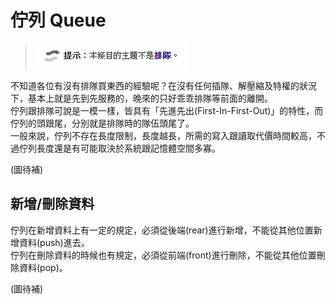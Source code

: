 # 佇列 Queue

> ![01_queue_is_not_queue.png](img\01_queue_is_not_queue.png)  

不知道各位有沒有排隊買東西的經驗呢？在沒有任何插隊、解壓縮及特權的狀況下，基本上就是先到先服務的，晚來的只好乖乖排隊等前面的離開。  
佇列跟排隊可說是一模一樣，皆具有「先進先出(First-In-First-Out)」的特性，而佇列的頭跟尾，分別就是排隊時的隊伍頭尾了。  
一般來說，佇列不存在長度限制，長度越長，所需的寫入跟讀取代價時間較高，不過佇列長度還是有可能取決於系統跟記憶體空間多寡。

(圖待補)  


## 新增/刪除資料
佇列在新增資料上有一定的規定，必須從後端(rear)進行新增，不能從其他位置新增資料(push)進去。  
佇列在刪除資料的時候也有規定，必須從前端(front)進行刪除，不能從其他位置刪除資料(pop)。  

(圖待補)  
